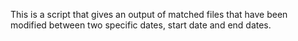 This is a script that gives an output of matched files that have been modified between two specific dates, start date and end dates. 
